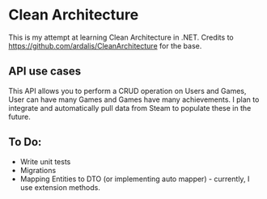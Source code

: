 # Clean Architecture

This is my attempt at learning Clean Architecture in .NET.
Credits to https://github.com/ardalis/CleanArchitecture for the base.

## API use cases
This API allows you to perform a CRUD operation on Users and Games, User can have many Games and Games have many achievements. I plan to integrate and automatically pull data from Steam to populate these in the future.

## To Do:
- Write unit tests
- Migrations
- Mapping Entities to DTO (or implementing auto mapper) - currently, I use extension methods.
